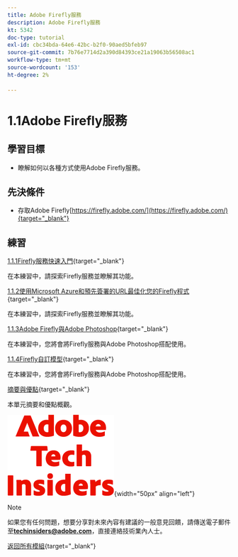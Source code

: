 ```yaml
---
title: Adobe Firefly服務
description: Adobe Firefly服務
kt: 5342
doc-type: tutorial
exl-id: cbc34bda-64e6-42bc-b2f0-90aed5bfeb97
source-git-commit: 7b76e7714d2a390d84393ce21a19063b56508ac1
workflow-type: tm+mt
source-wordcount: '153'
ht-degree: 2%

---
```


# 1.1Adobe Firefly服務

## 學習目標

- 瞭解如何以各種方式使用Adobe Firefly服務。

## 先決條件

- 存取Adobe Firefly[https://firefly.adobe.com/](https://firefly.adobe.com/){target="_blank"}

## 練習

[1.1.1Firefly服務快速入門](./ex1.md){target="_blank"}

在本練習中，請探索Firefly服務並瞭解其功能。

[1.1.2使用Microsoft Azure和預先簽署的URL最佳化您的Firefly程式](./ex2.md){target="_blank"}

在本練習中，請探索Firefly服務並瞭解其功能。

[1.1.3Adobe Firefly與Adobe Photoshop](./ex3.md){target="_blank"}

在本練習中，您將會將Firefly服務與Adobe Photoshop搭配使用。

[1.1.4Firefly自訂模型](./ex4.md){target="_blank"}

在本練習中，您將會將Firefly服務與Adobe Photoshop搭配使用。

[摘要與優點](./summary.md){target="_blank"}

本單元摘要和優點概觀。

![技術內部人士](./../../../assets/images/techinsiders.png){width="50px" align="left"}

>[!NOTE]
>
>如果您有任何問題，想要分享對未來內容有建議的一般意見回饋，請傳送電子郵件至&#x200B;**techinsiders@adobe.com**，直接連絡技術業內人士。

[返回所有模組](../../../overview.md){target="_blank"}
